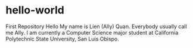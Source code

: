 # hello-world
First Repository
 Hello My name is Lien (Ally) Quan.
 Everybody usually call me Ally.
 I am currently a Computer Science major student at California Polytechnic State University, San Luis Obispo. 
 
 
